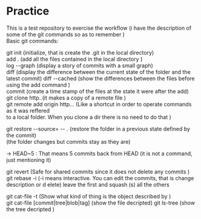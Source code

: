 # Practice
This is a test repository to exercise the workflow (i have the description of 
some of the git commands so as to remember )   
Basic git commands: 

git init (initialize, that is create the .git in the local directory)   
    add . (add all the files contained in the local directory )  
    log --graph (display a story of commits with a small graph)  
    diff (display the difference between the current state of the folder and the latest commit)
    diff --cached (show the differences between the files before using the add command )  
    commit (create a time stamp of the files at the state it were after the add)  
git clone http..(it makes  a copy of a remote file )  
git remote add origin http... (Like a shortcut in order to operate commands as it was reffered   
                               to a local folder. When you clone a dir there is no need to do
                               that )  


git restore --source=<hash> -- . (restore the folder in a previous state defined by the commit)  
                                 (the folder changes but commits stay as they are)

-> HEAD~5   : That means 5 commits back from HEAD (it is not a command, just mentioning it)

git revert (Safe for shared commits since it does not  delete any commits )
git rebase -i (-i means interactive. You can edit the commits, that is change description or d
                elete) leave the first and squash (s) all the others 
                

git cat-file -t <HASH> (Show what kind of thing is the object described by <HASH>)                
git cat-file [commit|tree|blob|tag] (show the file decripted)
git ls-tree <HASH> (show the tree decripted )

